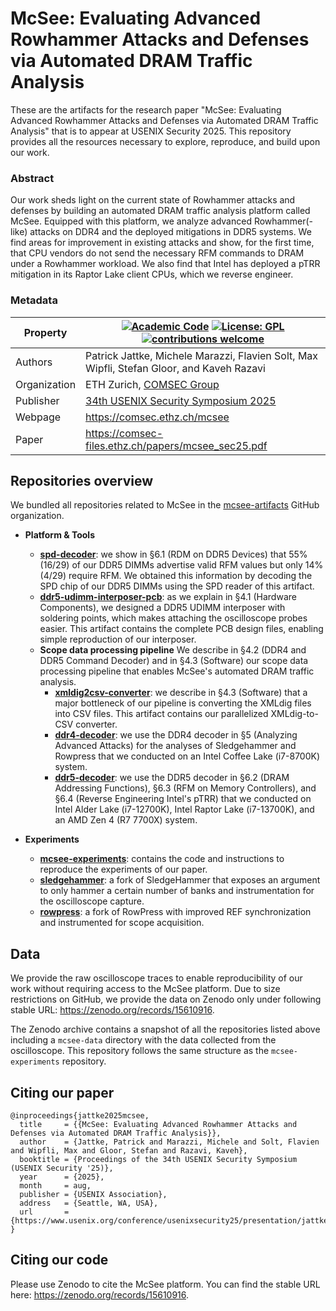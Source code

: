 # McSee: Evaluating Advanced Rowhammer Attacks and Defenses via Automated DRAM Traffic Analysis

These are the artifacts for the research paper "McSee: Evaluating Advanced Rowhammer Attacks and Defenses via Automated DRAM Traffic Analysis" that is to appear at USENIX Security 2025. This repository provides all the resources necessary to explore, reproduce, and build upon our work.

### Abstract
Our work sheds light on the current state of Rowhammer attacks and defenses by building an automated DRAM traffic analysis platform called McSee. Equipped with this platform, we analyze advanced Rowhammer(-like) attacks on DDR4 and the deployed mitigations in DDR5 systems. We find areas for improvement in existing attacks and show, for the first time, that CPU vendors do not send the necessary RFM commands to DRAM under a Rowhammer workload. We also find that Intel has deployed a pTRR mitigation in its Raptor Lake client CPUs, which we reverse engineer.

###  Metadata

| **Property**  | [![Academic Code](https://img.shields.io/badge/Origin-Academic%20Code-C1ACA0.svg?style=flat)]() [![License: GPL](https://img.shields.io/badge/License-GPLv3-yellow.svg)](https://opensource.org/licenses/gpl-3-0) [![contributions welcome](https://img.shields.io/badge/Contributions-Welcome!-orange.svg?style=flat)]()
| --------------| --------------------------------------------------------------------
| Authors       | Patrick Jattke, Michele Marazzi, Flavien Solt, Max Wipfli, Stefan Gloor, and Kaveh Razavi
| Organization  | ETH Zurich, [COMSEC Group](https://comsec.ethz.ch/)
| Publisher     | [34th USENIX Security Symposium 2025](https://www.usenix.org/conference/usenixsecurity25)
| Webpage       | https://comsec.ethz.ch/mcsee
| Paper         | https://comsec-files.ethz.ch/papers/mcsee_sec25.pdf

## Repositories overview

We bundled all repositories related to McSee in the [mcsee-artifacts](https://github.com/mcsee-artifacts) GitHub organization.

- **Platform & Tools**
   - [**spd-decoder**](https://github.com/mcsee-artifacts/spd-decoder): we show in §6.1 (RDM on DDR5 Devices) that 55% (16/29) of our DDR5 DIMMs advertise valid RFM values but only 14% (4/29) require RFM. We obtained this information by decoding the SPD chip of our DDR5 DIMMs using the SPD reader of this artifact.
   - [**ddr5-udimm-interposer-pcb**](https://github.com/mcsee-artifacts/ddr5-udimm-interposer-pcb): as we explain in §4.1 (Hardware Components), we designed a DDR5 UDIMM interposer with soldering points, which makes attaching the oscilloscope probes easier. This artifact contains the complete PCB design files, enabling simple reproduction of our interposer.
   - **Scope data processing pipeline**
   We describe in §4.2 (DDR4 and DDR5 Command Decoder) and in §4.3 (Software) our scope data processing pipeline that enables McSee's automated DRAM traffic analysis.
      - [**xmldig2csv-converter**](https://github.com/mcsee-artifacts/xmldig2csv-converter): we describe in §4.3 (Software) that a major bottleneck of our pipeline is converting the XMLdig files into CSV files. This artifact contains our parallelized XMLdig-to-CSV converter.
      - [**ddr4-decoder**](https://github.com/mcsee-artifacts/ddr4-decoder): we use the DDR4 decoder in §5 (Analyzing Advanced Attacks) for the analyses of Sledgehammer and Rowpress that we conducted on an Intel Coffee Lake (i7-8700K) system.
      - [**ddr5-decoder**](https://github.com/mcsee-artifacts/ddr5-decoder): we use the DDR5 decoder in §6.2 (DRAM Addressing Functions), §6.3 (RFM on Memory Controllers), and §6.4 (Reverse Engineering Intel's pTRR) that we conducted on Intel Alder Lake (i7-12700K), Intel Raptor Lake (i7-13700K), and an AMD Zen 4 (R7 7700X) system.

- **Experiments**
   - [**mcsee-experiments**](https://github.com/mcsee-artifacts/mcsee-experiments): contains the code and instructions to reproduce the experiments of our paper.
   - [**sledgehammer**](https://github.com/mcsee-artifacts/sledgehammer): a fork of SledgeHammer that exposes an argument to only hammer a certain number of banks and instrumentation for the oscilloscope capture.
   - [**rowpress**](https://github.com/mcsee-artifacts/rowpress): a fork of RowPress with improved REF synchronization and instrumented for scope acquisition. 

## Data

We provide the raw oscilloscope traces to enable reproducibility of our work without requiring access to the McSee platform. Due to size restrictions on GitHub, we provide the data on Zenodo only under following stable URL: https://zenodo.org/records/15610916.

The Zenodo archive contains a snapshot of all the repositories listed above including a `mcsee-data` directory with the data collected from the oscilloscope. This repository follows the same structure as the `mcsee-experiments` repository.


## Citing our paper

```
@inproceedings{jattke2025mcsee,
  title     = {{McSee: Evaluating Advanced Rowhammer Attacks and Defenses via Automated DRAM Traffic Analysis}},
  author    = {Jattke, Patrick and Marazzi, Michele and Solt, Flavien and Wipfli, Max and Gloor, Stefan and Razavi, Kaveh},
  booktitle = {Proceedings of the 34th USENIX Security Symposium (USENIX Security '25)},
  year      = {2025},
  month     = aug,
  publisher = {USENIX Association},
  address   = {Seattle, WA, USA},
  url       = {https://www.usenix.org/conference/usenixsecurity25/presentation/jattke},
}
```

## Citing our code

Please use Zenodo to cite the McSee platform. You can find the stable URL here: https://zenodo.org/records/15610916.

